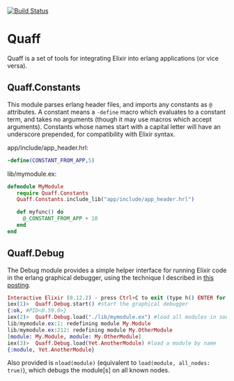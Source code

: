 [![Build Status](https://travis-ci.org/qhool/quaff.png?branch=master)](https://travis-ci.org/qhool/quaff)

Quaff
=====

Quaff is a set of tools for integrating Elixir into erlang applications (or vice versa).

Quaff.Constants
---------------

This module parses erlang header files, and imports any constants as `@` attributes. A constant means a `-define` macro which evaluates to a constant term, and takes no arguments (though it may use macros which accept arguments).  Constants whose names start with a capital letter will have an underscore prepended, for compatibility with Elixir syntax.

app/include/app_header.hrl:

```erlang
-define(CONSTANT_FROM_APP,5)
```

lib/mymodule.ex:

```elixir
defmodule MyModule
   require Quaff.Constants
   Quaff.Constants.include_lib("app/include/app_header.hrl")

   def myfunc() do
     @_CONSTANT_FROM_APP + 10
   end
end
```

Quaff.Debug
-----------

The Debug module provides a simple helper interface for running Elixir code in the erlang graphical debugger, using the technique I described in [this posting](http://qhool.github.io/elixir/2014/02/06/elixir-debug.html).

```elixir
Interactive Elixir (0.12.2) - press Ctrl+C to exit (type h() ENTER for help)
iex(1)>  Quaff.Debug.start() #start the graphical debugger
{:ok, #PID<0.59.0>}
iex(2)>  Quaff.Debug.load("./lib/mymodule.ex") #load all modules in source file
lib/mymodule.ex:1: redefining module My.Module
lib/mymodule.ex:212: redefining module My.OtherModule
[module: My.Module, module: My.OtherModule]
iex(3)>  Quaff.Debug.load(Yet.AnotherModule) #load a module by name
{:module, Yet.AnotherModule}
```

Also provided is `nload(module)` (equivalent to `load(module, all_nodes: true)`), which debugs the module[s] on all known nodes.
